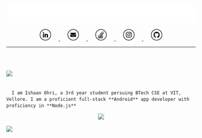 <p align="center">
  <a href="https://github.com/IshaanOhri">
    <img src="https://github.com/IshaanOhri/IshaanOhri/blob/master/intro.gif" width="500">
  </a>
</p>

<p align="center">
  <a href="https://www.linkedin.com/in/ishaanohri/">
    <img src="https://github.com/IshaanOhri/IshaanOhri/blob/master/linkedin.png" width="30" height="30" hspace="20">
  </a>

  <a href="mailto:ishaan99ohri@gmail.com">
    <img src="https://github.com/IshaanOhri/IshaanOhri/blob/master/mail.png" width="30" height="30" hspace="20">
  </a>

  <a href="https://stackoverflow.com/users/11712463/ishaan-ohri">
    <img src="https://github.com/IshaanOhri/IshaanOhri/blob/master/stackoverflow.png" width="30" height="30" hspace="20">
  </a>

  <a href="https://www.instagram.com/ohri_8/">
    <img src="https://github.com/IshaanOhri/IshaanOhri/blob/master/instagram.png" width="30" height="30" hspace="20">
  </a>

  <a href="https://github.com/IshaanOhri">
    <img src="https://github.com/IshaanOhri/IshaanOhri/blob/master/github.png" width="30" height="30" hspace="20">
  </a>
</p>

---

<br><br>

<p align="left">
  <a href="https://github.com/IshaanOhri">
    <img src="https://media1.tenor.com/images/25de5ae4b3a35de905166d6a8cc92411/tenor.gif?itemid=13245309" height="50">
  </a>
</p>

<code>
  I am Ishaan Ohri, a 3rd year student persuing BTech CSE at VIT, Vellore. I am a proficient full-stack **Android** app developer with proficiency in **Node.js**
</code>


<p align="center">
  <a href="https://github.com/IshaanOhri">
    <img src="https://media2.giphy.com/media/SWoSkN6DxTszqIKEqv/giphy.gif" width="500">
  </a>
</p>

![](https://github-readme-stats.vercel.app/api?username=IshaanOhri&show_icons=false&&hide=["issues"])

